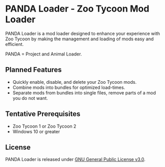 # PANDA Loader - Zoo Tycoon Mod Loader

PANDA Loader is a mod loader designed to enhance your experience with Zoo Tycoon by making the management and loading of mods easy and efficient. 

PANDA = Project and Animal Loader.

## Planned Features

- Quickly enable, disable, and delete your Zoo Tycoon mods.
- Combine mods into bundles for optimized load-times.
- Separate mods from bundles into single files, remove parts of a mod you do not want.

## Tentative Prerequisites

- Zoo Tycoon 1 or Zoo Tycoon 2
- Windows 10 or greater

## License

PANDA Loader is released under [GNU General Public License v3.0](LICENSE.md).
